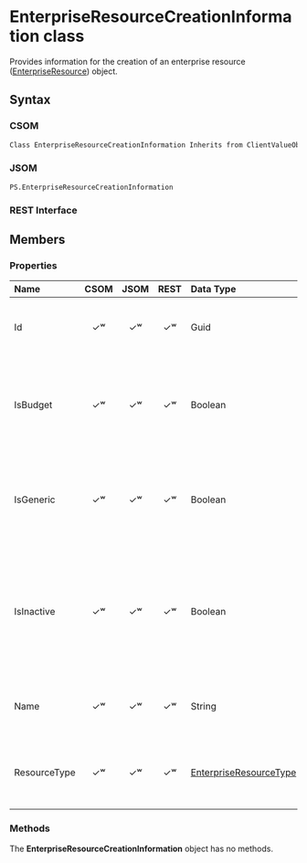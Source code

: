 
# EnterpriseResourceCreationInformation class

Provides information for the creation of an enterprise resource ([EnterpriseResource](EnterpriseResource.md)) object.

## Syntax

### CSOM

```C#
Class EnterpriseResourceCreationInformation Inherits from ClientValueObject
```

### JSOM

```
PS.EnterpriseResourceCreationInformation
```

### REST Interface

<!-- 
    This needs to be verified, then added to the document. 
    This resource supports GET HTTP command.

```
http://<sitecollection>/<site>/_api/ProjectServer/Projects('projectid')/Assignments('assignmentid')
```

    End of comment  -->


## Members

### Properties

|**Name**|**CSOM**|**JSOM**|**REST**|**Data Type**|**Description**|
|:-----|:-----:|:-----:|:-----:|:-----|:-----|
|Id|&#x2713;&#x02B7;|&#x2713;&#x02B7;|&#x2713;&#x02B7;|Guid|Gets or sets the GUID of the enterprise resource.|
|IsBudget|&#x2713;&#x02B7;|&#x2713;&#x02B7;|&#x2713;&#x02B7;|Boolean|Gets or sets a Boolean value that indicates whether this is a budget resource.|
|IsGeneric|&#x2713;&#x02B7;|&#x2713;&#x02B7;|&#x2713;&#x02B7;|Boolean|Gets or sets a Boolean value that indicates whether this is a generic resource.|
|IsInactive|&#x2713;&#x02B7;|&#x2713;&#x02B7;|&#x2713;&#x02B7;|Boolean|Gets or sets a Boolean value that indicates whether this resource should be created in an inactive state.|
|Name|&#x2713;&#x02B7;|&#x2713;&#x02B7;|&#x2713;&#x02B7;|String|Gets or sets the name of the enterprise resource.|
|ResourceType|&#x2713;&#x02B7;|&#x2713;&#x02B7;|&#x2713;&#x02B7;|[EnterpriseResourceType](EnterpriseResourceType.md)|Gets or sets a value that represents the resource type.|


### Methods

The **EnterpriseResourceCreationInformation** object has no methods.

